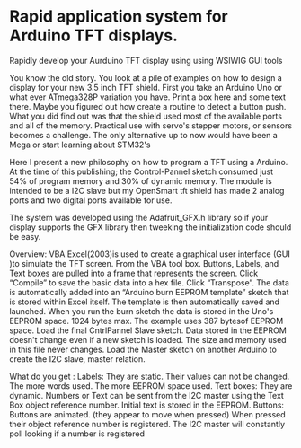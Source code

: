 # Rapid application system for Arduino TFT displays.
Rapidly develop your Aurduino TFT display using using WSIWIG GUI tools 

You know the old story. You look at a pile of examples on how to design a display for your new 3.5 inch TFT shield. First you take an Arduino Uno or what ever ATmega328P  variation you have. Print a box here and some text there. Maybe you figured out how create a routine to detect a button push. What you did find out was that the shield used most of the available ports and all of the memory. Practical use with servo's stepper motors, or sensors becomes a challenge.  The only alternative up to now would have been a Mega or start learning about STM32's 

Here I present a new philosophy on how to program a TFT using a Arduino. At the time of this publishing; the Control-Pannel sketch consumed just 54% of program memory and 30% of dynamic memory. The module is intended to be a I2C slave but my OpenSmart tft shield has made 2 analog ports and two digital ports available for use.

 The system was developed using the Adafruit_GFX.h library so if your display supports the GFX library then tweeking the initialization code should be easy.

Overview:
VBA Excel(2003)is used to create a graphical user interface (GUI )to simulate the TFT screen. 
From the  VBA tool box. Buttons, Labels, and Text boxes are pulled into a frame that represents the screen.
Click “Compile” to save the basic data into a hex file.
Click “Transpose”. The data is automatically added into an “Arduino burn EEPROM template” sketch that is stored within Excel itself.
The template is then automatically saved and launched.
When you run the burn sketch the data is stored in the Uno's EEPROM space. 1024 bytes max. The example uses 387 bytesof EEPROM space.
Load the final CntrlPannel Slave sketch. Data stored in the EEPROM doesn't change even if a new sketch is loaded. 
The size and memory used in this file never changes.
Load the Master sketch on another Arduino to create the I2C slave, master relation.

What do you get :
Labels: 
They are static. Their values can not be changed.
The more words used. The more EEPROM space used.
Text boxes:
They are dynamic.
Numbers or Text can be sent from the I2C master using the Text Box object reference number.
Initial text is stored in the EEPROM.
Buttons:
Buttons are animated. (they appear to move when pressed)
When pressed their object reference number is registered.
 The I2C master will constantly poll looking if a number is registered


